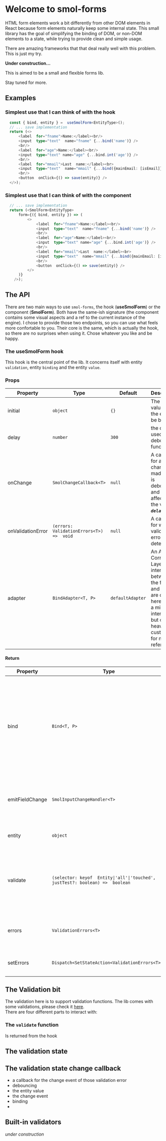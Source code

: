 
# Welcome to smol-forms

  

HTML form elements work a bit differently from other DOM elements in React because form elements naturally keep some internal state. This small library has the goal of simplifying the binding of DOM, or non-DOM elements to a state, while trying to provide clean and simple usage.

There are amazing frameworks that that deal really well with this problem. This is just my try.

**Under construction...**

This is aimed to be a small and flexible forms lib.

Stay tuned for more.

## Examples

### Simplest use that I can think of with the hook
```ts
  const { bind, entity } =  useSmolForm<EntityType>();
  // ... save implementation
  return (<>
	  <label  for="fname">Name:</label><br/>
	  <input  type="text"  name="fname" {...bind('name')} />
	  <br/>
	  <label  for="age">Name:</label><br/>
	  <input  type="text" name="age" {...bind.int('age')} />
	  <br/>
	  <label  for="mmail">Last  name:</label><br>
	  <input  type="text"  name="mmail" {...bind({mainEmail: [isEmail]})} />
	  <br/>
	  <button  onClick={() => save(entity)} />
  </>);
```
### Simplest use that I can think of with the component
```ts
  // ... save implementation
  return (<SmolForm<EntityType>
	  form={({ bind, entity }) => (
		  <>
			  <label  for="fname">Name:</label><br/>
			  <input  type="text"  name="fname" {...bind('name')} />
			  <br/>
			  <label  for="age">Name:</label><br/>
			  <input  type="text" name="age" {...bind.int('age')} />
			  <br/>
			  <label  for="mmail">Last  name:</label><br>
			  <input  type="text"  name="mmail" {...bind({mainEmail: [isEmail]})} />
			  <br/>
			  <button  onClick={() => save(entity)} />
		  </>
	  )}
	/>);
```

## The API
There are two main ways to use `smol-forms`, the hook (**useSmolForm**) or the component (**SmolForm<T>**). Both have the same-ish signature (the component contains some visual aspects and a ref to the current instance of the engine).
I chose to provide those two endpoints, so you can use what feels more confortable to you.
Their core is the same, which is actually the hook, so there are no surprises when using it. Chose whatever you like and be happy.
### The useSmolForm hook
This hook is the central point of the lib. It concerns itself with entity `validation`, entity `binding` and the entity `value`.

### Props
| Property          | Type                                        | Default          | Description                                                                                                                                                             |
| ----------------- | ------------------------------------------- | ---------------- | ----------------------------------------------------------------------------------------------------------------------------------------------------------------------- |
| initial           | `object`                                    | `{}`             | The initial value for the entity to be bound.                                                                                                                           |
| delay             | `number`                                    | `300`            | the delay used by the debouncing function.                                                                                                                              |
| onChange          | `SmolChangeCallback<T>`                     | `null`           | A callback for any changes made. This is debounced and is affected by the value of _**`delay`**_.                                                                       |
| onValidationError | ``(errors:  ValidationErrors<T>) =>  void`` | `null`           | A callback for when an validation error is detected                                                                                                                     |
| adapter           | `BindAdapter<T, P>`                         | `defaultAdapter` | An Anti-Corruption Layer, the interactions between the field and engine are dealt here. It has a minimum interface, but can be heavily customized for more, refere here |

#### Return
| Property        | Type                                                                            | Description                                                                                                                                       |
| --------------- | ------------------------------------------------------------------------------- | ------------------------------------------------------------------------------------------------------------------------------------------------- |
| bind            | `Bind<T, P>`                                                                    | The `bind` function used for hmm..., "binding" the field to a given property, for more info, and how to adapt its behaviour, please check it here |
| emitFieldChange | ``SmolInputChangeHandler<T>``                                                   | The change handler, you can use it at anytime, more info here                                                                                     |
| entity          | `object`                                                                        | The debounced value of the entity                                                                                                                 |
| validate        | ``(selector: keyof  Entity\|'all'\|'touched', justTest?: boolean) =>  boolean`` | The validation function. It accepts ``'all'``, ``'touched'`` or any property name from the entity.                                                |
| errors          | ``ValidationErrors<T>``                                                         | The validation errors. Its a key and `string[]` dictionary.                                                                                       |
| setErrors       | ``Dispatch<SetStateAction<ValidationErrors<T>>>``                               | A dispatch to set errors yourself.                                                                                                                |

## The Validation bit
The validation here is to support validation functions. The lib comes with some validations, please check it [here](#built-in-validators).    
There are four different parts to interact with:
### The `validate` function
Is returned from the hook

## The validation state 

## The validation state change callback

  - a callback for the change event of those validation error 
 - debouncing
  - the entity value
  - the change event
 - binding
  -   
   
## Built-in validators
<em>under construction</em>